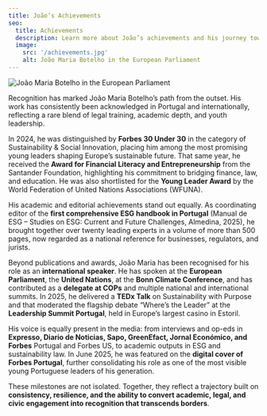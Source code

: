 ```yaml
---
title: João’s Achievements
seo:
  title: Achievements
  description: Learn more about João’s achievements and his journey towards sustainability.
  image:
    src: '/achievements.jpg'
    alt: João Maria Botelho in the European Parliament
---
```


![João Maria Botelho in the European Parliament](/achievements.jpg)

Recognition has marked João Maria Botelho’s path from the outset. His work has consistently been acknowledged in Portugal and internationally, reflecting a rare blend of legal training, academic depth, and youth leadership.

In 2024, he was distinguished by **Forbes 30 Under 30** in the category of Sustainability & Social Innovation, placing him among the most promising young leaders shaping Europe’s sustainable future. That same year, he received the **Award for Financial Literacy and Entrepreneurship** from the Santander Foundation, highlighting his commitment to bridging finance, law, and education. He was also shortlisted for the **Young Leader Award** by the World Federation of United Nations Associations (WFUNA).

His academic and editorial achievements stand out equally. As coordinating editor of the **first comprehensive ESG handbook in Portugal** (Manual de ESG – Studies on ESG: Current and Future Challenges, Almedina, 2025), he brought together over twenty leading experts in a volume of more than 500 pages, now regarded as a national reference for businesses, regulators, and jurists.

Beyond publications and awards, João Maria has been recognised for his role as an **international speaker**. He has spoken at the **European Parliament**, the **United Nations**, at the **Bonn Climate Conference**, and has contributed as a **delegate at COPs** and multiple national and international summits. In 2025, he delivered a **TEDx Talk** on Sustainability with Purpose and that moderated the flagship debate “Where’s the Leader” at the **Leadership Summit Portugal**, held in Europe’s largest casino in Estoril.

His voice is equally present in the media: from interviews and op-eds in **Expresso, Diario de Noticias, Sapo, GreenEfact, Jornal Económico, and Forbes** Portugal and Forbes US, to academic outputs in ESG and sustainability law. In June 2025, he was featured on the **digital cover of Forbes Portugal**, further consolidating his role as one of the most visible young Portuguese leaders of his generation.

These milestones are not isolated. Together, they reflect a trajectory built on **consistency, resilience, and the ability to convert academic, legal, and civic engagement into recognition that transcends borders**.
